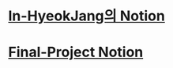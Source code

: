 # [In-HyeokJang의 Notion](https://in-hyeokjang.notion.site/Ethan-c6951f05056149679b12d237b8fe53fe)
# [Final-Project Notion](https://json0506.notion.site/28b3e16308344e64aedefc98d3889e3d)
